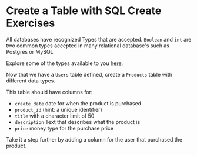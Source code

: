 # Create a Table with SQL Create Exercises 

All databases have recognized Types that are accepted. `Boolean` and `int` are two common types accepted in many relational database's such as Postgres or MySQL

Explore some of the types available to you [here](https://www.postgresql.org/docs/9.5/datatype.html).

Now that we have a `Users` table defined, create a `Products` table with different data types.

This table should have columns for: 
- `create_date` date for when the product is purchased
- `product_id` (hint: a unique identifier)
- `title` with a character limit of 50
- `description` Text that describes what the product is
- `price` money type for the purchase price



Take it a step further by adding a column for the user that purchased the product.